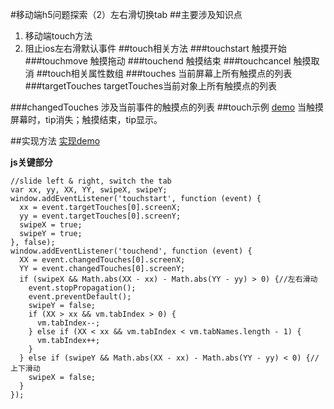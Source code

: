 #移动端h5问题探索（2）左右滑切换tab
##主要涉及知识点
1. 移动端touch方法
2. 阻止ios左右滑默认事件
##touch相关方法
###touchstart
触摸开始
###touchmove
触摸拖动
###touchend
触摸结束
###touchcancel
触摸取消
##touch相关属性数组
###touches
当前屏幕上所有触摸点的列表
###targetTouches
targetTouches当前对象上所有触摸点的列表

###changedTouches
涉及当前事件的触摸点的列表
##touch示例
[demo](https://julielee77.github.io/demo/0003.html) 当触摸屏幕时，tip消失；触摸结束，tip显示。

##实现方法
[实现demo](https://julielee77.github.io/demo/0004.html)

**js关键部分**

```
//slide left & right, switch the tab
var xx, yy, XX, YY, swipeX, swipeY;
window.addEventListener('touchstart', function (event) {
  xx = event.targetTouches[0].screenX;
  yy = event.targetTouches[0].screenY;
  swipeX = true;
  swipeY = true;
}, false);
window.addEventListener('touchend', function (event) {
  XX = event.changedTouches[0].screenX;
  YY = event.changedTouches[0].screenY;
  if (swipeX && Math.abs(XX - xx) - Math.abs(YY - yy) > 0) {//左右滑动
    event.stopPropagation();
    event.preventDefault();
    swipeY = false;
    if (XX > xx && vm.tabIndex > 0) {
      vm.tabIndex--;
    } else if (XX < xx && vm.tabIndex < vm.tabNames.length - 1) {
      vm.tabIndex++;
    }
  } else if (swipeY && Math.abs(XX - xx) - Math.abs(YY - yy) < 0) {//上下滑动
    swipeX = false;
  }
});
```

